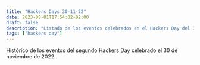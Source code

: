 ```yaml
---
title: "Hackers Days 30-11-22"
date: 2023-08-01T17:54:02+02:00
draft: false
description: "Listado de los eventos celebrados en el Hackers Day del 30 de noviembre de 2022"
tags: ["hackers day"]
---
```


Histórico de los eventos del segundo Hackers Day celebrado el 30 de noviembre de 2022.
